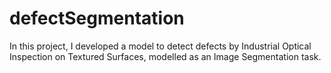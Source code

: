 # defectSegmentation
In this project, I developed a model to detect defects by Industrial Optical Inspection on Textured Surfaces, modelled as an Image Segmentation task.
